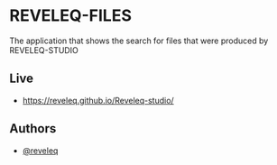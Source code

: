 # REVELEQ-FILES

The application that shows the search for files that were produced by REVELEQ-STUDIO

## Live

- https://reveleq.github.io/Reveleq-studio/



## Authors

- [@reveleq](https://github.com/Reveleq)


